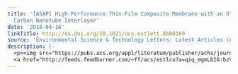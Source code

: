 ```yaml
---
title: '[ASAP] High-Performance Thin-Film Composite Membrane with an Ultrathin Spray-Coated
  Carbon Nanotube Interlayer'
date: '2018-04-16'
linkTitle: http://dx.doi.org/10.1021/acs.estlett.8b00169
source: 'Environmental Science & Technology Letters: Latest Articles (ACS Publications)'
description: |-
  <p><img src="https://pubs.acs.org/appl/literatum/publisher/achs/journals/content/estlcu/0/estlcu.ahead-of-print/acs.estlett.8b00169/20180416/images/medium/ez-2018-00169m_0004.gif" alt="TOC Graphic"/></p><div><cite>Environmental Science & Technology Letters</cite></div><div>DOI: 10.1021/acs.estlett.8b00169</div><div class="feedflare">
  <a href="http://feeds.feedburner.com/~ff/acs/estlcu?a=qiq_mgmLbIA:bzVLGwU9dv0:yIl2AUoC8zA"><img src="http://feeds.feedburner.com/~ff/acs/estlcu?d=yIl2AUoC8zA" borde
---
```

